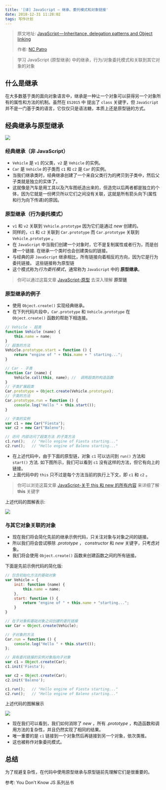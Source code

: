 ```yaml
---
title: '[译] JavaScript — 继承、委托模式和对象链接'
date: 2018-12-31 11:28:02
tags: 写作计划
---
```




> 原文地址: [JavaScript — Inheritance, delegation patterns and Object linking](https://codeburst.io/javascript-inheritance-25fe61ab9f85)
>
> 作者:  [NC Patro](https://codeburst.io/@npatro7m?source=post_header_lockup)



> 学习 JavaScript (原型继承) 中的继承，行为/对象委托模式和关联到其它对象的对象



## 什么是继承

在大多数基于类的面向对象语言中，继承是一种让一个对象可以获得另一个对象所有的属性和方法的机制。虽然在 `ES2015` 中 提出了 `class` 关键字，但 `JavaScript` 并不是一门基于类的语言，它仅仅只是语法糖，本质上还是原型链的方式。

## 经典继承与原型继承

![](http://ww1.sinaimg.cn/large/e4336439gy1fyq02t1mzbj21680kqmym.jpg)

### 经典继承（非 JavaScript）

- `Vehicle` 是 `v1` 的父类，`v2` 是 `Vehicle` 的实例。
- `Car` 是 `Vehicle` 的子类而 `c1` 和 `c2` 是 `Car` 的实例。
- 当我们继承类时，经典继承创建了一个来自父类行为的拷贝到子类中，然后父子类就是独立的实体了。
- 这就像是汽车是用工具以及汽车图纸造出来的，但造完以后两者都是独立的个体，因为它就是一份拷贝所以它们之间没有关联，这就是所有箭头向下(属性和行为向下传递)的原因。

### 原型继承（行为委托模式）

- `v1` 和 `v2` 关联到 `Vehicle.prototype` 因为它们是通过 *new* 创建的。
- 同样的，`c1` 和 `c2` 关联到 `Car.prototype` 而 `Car.prototype` 关联到 `Vehicle.prototype` 。
- 在 `JavaScript` 中当我们创建一个对象时，它不是复制属性或者行为，而是创建一个链接. 在继承一个类时也会创建类似的链接。
- 与经典的非 `JavaScript` 继承相比，所有链接向着相反的方向，因为它是行为委托链接。 这些链接称为原型链
- 这个模式称为*行为委托模式*，通常称为 `JavaScript` 中的 **原型继承**。

> 你可以通过这篇文章 [JavaScript-原型](https://codeburst.io/javascript-prototype-cb29d82b8809) 去深入理解 **原型链**

### 原型继承的例子

- 使用 `Object.create()` 实现经典继承。
- 在下列代码片段中，`Car.prototype` 和 `Vehicle.prototype` 在 `Object.create()` 函数的帮助下相连接。

```js
// Vehicle - 超类
function Vehicle (name) {
    this.name = name;
}
// 超类的方法
Vehicle.prototype.start = function () {
    return "engine of " + this.name + " starting...";
}

// Car - 子类
function Car (name) {
    Vehicle.call(this, name); //  调用超类的构造函数
}
// 子类扩展超类
Car.prototype = Object.create(Vehicle.prototype);
// 子类的方法
Car.prototype.run = function () {
    console.log("Hello " + this.start());
}

// 子类的实例
var c1 = new Car("Fiesta");
var c2 = new Car("Baleno");

// 访问 内部访问了超类方法 的子类方法
c1.run();   // "Hello engine of Fiesta starting..."
c2.run();   // "Hello engine of Baleno starting..."
```

- 在上述代码中，由于下面的原型链，对象 `c1` 可以访问到 `run()` 方法和 `start()` 方法. 如下图所示，我们可以看到 `c1` 没有这样的方法，但它有向上的链接。
- 上面代码中的 `this` 只不过是每个方法当前的执行上下文，即 `c1` 和 `c2` 。

> 你可以浏览这篇文章 [JavaScript-关于 this 和 new 的所有内容](https://codeburst.io/all-about-this-and-new-keywords-in-javascript-38039f71780c) 来详细了解 **this** 关键字

上述代码的图解表示: 

![](http://ww1.sinaimg.cn/large/e4336439gy1fyq03lccgij20rf0kqgp7.jpg)

### 与其它对象关联的对象

- 现在我们将会简化先前的继承示例代码，只关注对象与对象之间的链接。
- 所以我们将会尝试移除  *.prototype* ， *constructor* 和 *new* 关键字，只考虑对象。
- 我们将会使用 `Object.create()` 函数来创建函数之间的所有链接。

下面是先前示例代码的简化版:

```js
// 包含初始化方法的基础对象
var Vehicle = {
    init: function (name) {
        this.name = name;
    },
    start: function () {
        return "engine of " + this.name + "starting...";
    }
}

// 在子对象和基础对象之间创建的委托链接
var Car = Object.create(Vehicle);

// 子对象的方法
Car.run = function () {
    console.log("Hello " + this.start());
};

// 具有委托链接的实例对象指向子对象
var c1 = Object.create(Car);
c1.init('Fiesta');

var c2 = Object.create(Car);
c2.init('Baleno');

c1.run();   // "Hello engine of Fiesta starting..."
c2.run();   // "Hello engine of Baleno starting..."
```

上述代码的图解展示

![](http://ww1.sinaimg.cn/large/e4336439gy1fyq042suhzj20gc0ejgn6.jpg)

- 现在我们可以看到，我们如何消除了 *new* ，所有 *.prototype* ，构造函数和调用方法的复杂性，并且仍然实现了相同的结果。
- 唯一重要的是 `c1` 链接到一个对象然后再链接到另一个对象，依次类推。
- 这也被称作对象委托模式。

## 总结

为了规避复杂性，在代码中使用原型继承与原型链前先理解它们是很重要的。



参考:  You Don't Know JS 系列丛书